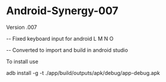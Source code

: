 # Android-Synergy-007

Version .007

-- Fixed keyboard input for android L M N O

-- Converted to import and build in android studio


To install use

adb install -g -t ./app/build/outputs/apk/debug/app-debug.apk
